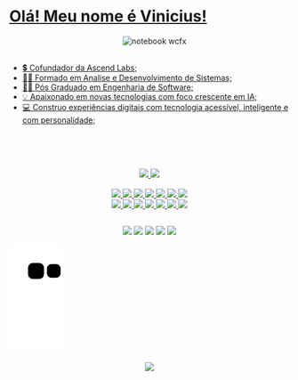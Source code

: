 <a href="https://github.com/TheeCronos">

# Olá! Meu nome é Vinicius!

<img src="https://raw.githubusercontent.com/MicaelliMedeiros/micaellimedeiros/master/image/computer-illustration.png" min-width="300px" max-width="300px" width="300px" align="right" alt="notebook wcfx">

<br><br>

- 💲 Cofundador da Ascend Labs;
- 👨‍🎓 Formado em Analise e Desenvolvimento de Sistemas;
- 👨‍🎓 Pós Graduado em Engenharia de Software;
- 💡 Apaixonado em novas tecnologias com foco crescente em IA;
- 💻 Construo experiências digitais com tecnologia acessível, inteligente e com personalidade;

<br><br><br>

<div align="center">
	<a href="https://github.com/TheeCronos">
	<img height="150px" src="https://github-readme-stats.vercel.app/api?username=TheeCronos&show_icons=true&hide_rank=true&theme=dark&include_all_commits=true&count_private=true&icon_color=FFD700&title_color=FF4500&text_color=D3D3D3&border_color=1d2735&bg_color=0,0d1117,130F40"/>
    	<img height="150px" src="https://github-readme-stats.vercel.app/api/top-langs/?username=TheeCronos&hide=Java&layout=compact&theme=dark&icon_color=FFD700&title_color=FF4500&text_color=D3D3D3&border_color=1d2735&bg_color=0,0d1117,130F40"/>
</div>
<br>

<div style="display: inline_block" align="center">
	<img src="https://img.shields.io/badge/React-20232A?style=for-the-badge&logo=react&logoColor=61DAFB"/>
	<img src="https://img.shields.io/badge/Tailwind_CSS-38B2AC?style=for-the-badge&logo=tailwind-css&logoColor=white"/>
	<img src="https://img.shields.io/badge/TypeScript-007ACC?style=for-the-badge&logo=typescript&logoColor=white"/>
	<img src="https://img.shields.io/badge/Vite-B73BFE?style=for-the-badge&logo=vite&logoColor=FFD62E"/>
	<img src="https://img.shields.io/badge/Angular-DD0031?style=for-the-badge&logo=angular&logoColor=white" />
	<img src="https://img.shields.io/badge/Node%20js-339933?style=for-the-badge&logo=nodedotjs&logoColor=white"/>
	<img src="https://img.shields.io/badge/Perplexity-1FB8CD?style=for-the-badge&logo=perplexity&logoColor=white"/>
	<br>
	<img src="https://img.shields.io/badge/shadcn%2Fui-000000?style=for-the-badge&logo=shadcnui&logoColor=white"/>
	<img src="https://img.shields.io/badge/Supabase-181818?style=for-the-badge&logo=supabase&logoColor=white" />
	<img src="https://img.shields.io/badge/Hostinger-673DE6?style=for-the-badge&logo=hostinger&logoColor=white" />
	<img src="https://img.shields.io/badge/Netlify-00C7B7?style=for-the-badge&logo=netlify&logoColor=white" />
	<img src="https://img.shields.io/badge/Vercel-000000?style=for-the-badge&logo=vercel&logoColor=white" />
	<img src="https://img.shields.io/badge/Git-E34F26?style=for-the-badge&logo=git&logoColor=white" />
	<img src="https://img.shields.io/badge/Behance-0054F7?style=for-the-badge&logo=behance&logoColor=white" />
</div>
	
##

<div align="center">
	<a href="https://www.linkedin.com/in/vinicius-oliveiraa/" target="_blank"><img src="https://img.shields.io/badge/-LinkedIn-%230077B5?style=for-the-badge&logo=linkedin&logoColor=white" target="_blank" ></a> 
	<a href="https://t.me/TheeCronos" target="_blank"><img src="https://img.shields.io/badge/Telegram-2CA5E0?style=for-the-badge&logo=telegram&logoColor=white" target="_blank" ></a> 
	<a href="https://api.whatsapp.com/send?phone=5561982324559" target="_blank"><img src="https://img.shields.io/badge/WhatsApp-25D366?style=for-the-badge&logo=whatsapp&logoColor=white" target="_blank" ></a> 
	<a href="mailto:vinicius.o.s@outlook.com" target="_blank"><img src="https://img.shields.io/badge/Microsoft_Outlook-0078D4?style=for-the-badge&logo=microsoft-outlook&logoColor=white" target="_blank" ></a>
	<a href="https://www.instagram.com/viny_os/" target="_blank"><img src="https://img.shields.io/badge/-Instagram-%23E4405F?style=for-the-badge&logo=instagram&logoColor=white" target="_blank" ></a>
</div>

![Snake animation](https://github.com/TheeCronos/TheeCronos/blob/output/github-contribution-grid-snake.svg)

<div align="center">
	<img src="https://komarev.com/ghpvc/?username=TheeCronos&color=green" align="center">
</div>

<a href="https://github.com/TheeCronos" align="center">
